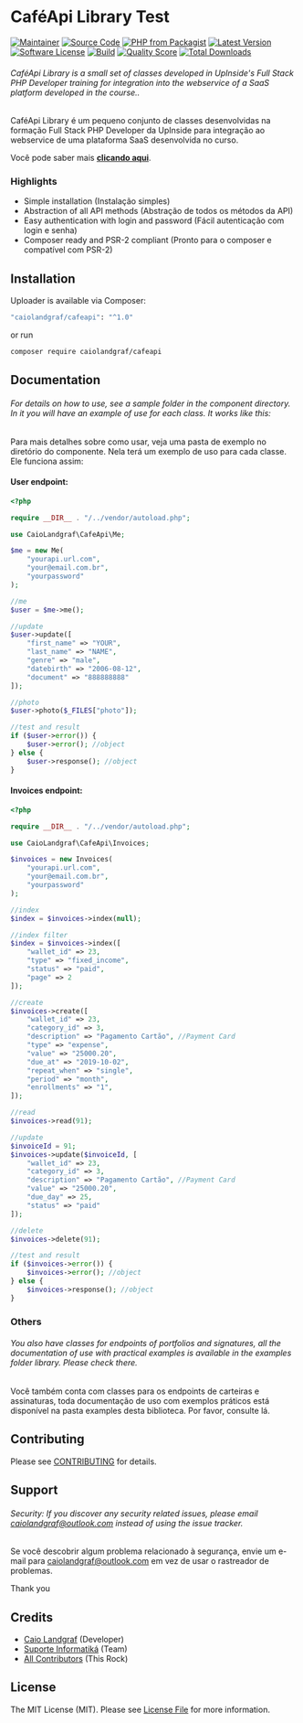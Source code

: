 # CaféApi Library Test

[![Maintainer](http://img.shields.io/badge/maintainer-@caiolandgraf-blue.svg?style=flat-square)](https://twitter.com/Caio_Landgraf)
[![Source Code](http://img.shields.io/badge/source-caiolandgraf/cafeapi-blue.svg?style=flat-square)](https://github.com/caiolandgraf/cafeapi)
[![PHP from Packagist](https://img.shields.io/packagist/php-v/caiolandgraf/cafeapi.svg?style=flat-square)](https://packagist.org/packages/caiolandgraf/cafeapi)
[![Latest Version](https://img.shields.io/github/release/caiolandgraf/cafeapi.svg?style=flat-square)](https://github.com/caiolandgraf/cafeapi/releases)
[![Software License](https://img.shields.io/badge/license-MIT-brightgreen.svg?style=flat-square)](LICENSE)
[![Build](https://img.shields.io/scrutinizer/build/g/caiolandgraf/cafeapi.svg?style=flat-square)](https://scrutinizer-ci.com/g/caiolandgraf/cafeapi)
[![Quality Score](https://img.shields.io/scrutinizer/g/caiolandgraf/cafeapi.svg?style=flat-square)](https://scrutinizer-ci.com/g/caiolandgraf/cafeapi)
[![Total Downloads](https://img.shields.io/packagist/dt/caiolandgraf/cafeapi.svg?style=flat-square)](https://packagist.org/packages/caiolandgraf/cafeapi)

###### CaféApi Library is a small set of classes developed in UpInside's Full Stack PHP Developer training for integration into the webservice of a SaaS platform developed in the course..

CaféApi Library é um pequeno conjunto de classes desenvolvidas na formação Full Stack PHP Developer da UpInside para integração ao webservice de uma plataforma SaaS desenvolvida no curso.

Você pode saber mais **[clicando aqui](http://suporteinformatika.com.br/)**.

### Highlights

- Simple installation (Instalação simples)
- Abstraction of all API methods (Abstração de todos os métodos da API)
- Easy authentication with login and password (Fácil autenticação com login e senha)
- Composer ready and PSR-2 compliant (Pronto para o composer e compatível com PSR-2)

## Installation

Uploader is available via Composer:

```bash
"caiolandgraf/cafeapi": "^1.0"
```

or run

```bash
composer require caiolandgraf/cafeapi
```

## Documentation

###### For details on how to use, see a sample folder in the component directory. In it you will have an example of use for each class. It works like this:

Para mais detalhes sobre como usar, veja uma pasta de exemplo no diretório do componente. Nela terá um exemplo de uso para cada classe. Ele funciona assim:

#### User endpoint:

```php
<?php

require __DIR__ . "/../vendor/autoload.php";

use CaioLandgraf\CafeApi\Me;

$me = new Me(
    "yourapi.url.com",
    "your@email.com.br",
    "yourpassword"
);

//me
$user = $me->me();

//update
$user->update([
    "first_name" => "YOUR",
    "last_name" => "NAME",
    "genre" => "male",
    "datebirth" => "2006-08-12",
    "document" => "888888888"
]);

//photo
$user->photo($_FILES["photo"]);

//test and result
if ($user->error()) {
    $user->error(); //object
} else {
    $user->response(); //object
}
```

#### Invoices endpoint:

```php
<?php

require __DIR__ . "/../vendor/autoload.php";

use CaioLandgraf\CafeApi\Invoices;

$invoices = new Invoices(
    "yourapi.url.com",
    "your@email.com.br",
    "yourpassword"
);

//index
$index = $invoices->index(null);

//index filter
$index = $invoices->index([
    "wallet_id" => 23,
    "type" => "fixed_income",
    "status" => "paid",
    "page" => 2
]);

//create
$invoices->create([
    "wallet_id" => 23,
    "category_id" => 3,
    "description" => "Pagamento Cartão", //Payment Card
    "type" => "expense",
    "value" => "25000.20",
    "due_at" => "2019-10-02",
    "repeat_when" => "single",
    "period" => "month",
    "enrollments" => "1",
]);

//read
$invoices->read(91);

//update
$invoiceId = 91;
$invoices->update($invoiceId, [
    "wallet_id" => 23,
    "category_id" => 3,
    "description" => "Pagamento Cartão", //Payment Card
    "value" => "25000.20",
    "due_day" => 25,
    "status" => "paid"
]);

//delete
$invoices->delete(91);

//test and result
if ($invoices->error()) {
    $invoices->error(); //object
} else {
    $invoices->response(); //object
}
```

### Others

###### You also have classes for endpoints of portfolios and signatures, all the documentation of use with practical examples is available in the examples folder library. Please check there.

Você também conta com classes para os endpoints de carteiras e assinaturas, toda documentação de uso com exemplos práticos está disponível na pasta examples desta biblioteca. Por favor, consulte lá.

## Contributing

Please see [CONTRIBUTING](https://github.com/caiolandgraf/uploader/blob/master/CONTRIBUTING.md) for details.

## Support

###### Security: If you discover any security related issues, please email caiolandgraf@outlook.com instead of using the issue tracker.

Se você descobrir algum problema relacionado à segurança, envie um e-mail para caiolandgraf@outlook.com em vez de usar o rastreador de problemas.

Thank you

## Credits

- [Caio Landgraf](https://github.com/caiolandgraf) (Developer)
- [Suporte Informatiká](https://github.com/caiolandgraf) (Team)
- [All Contributors](https://github.com/caiolandgraf/cafeapi/contributors) (This Rock)

## License

The MIT License (MIT). Please see [License File](https://github.com/caiolandgraf/cafeapi/blob/master/LICENSE) for more information.